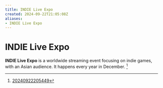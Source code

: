 ```yaml
---
title: INDIE Live Expo
created: 2024-09-22T21:05:08Z
aliases:
- INDIE Live Expo
---
```


# INDIE Live Expo

**INDIE Live Expo** is a worldwide streaming event focusing on indie games, with an Asian audience. It happens every year in December. [^1]

[^1]: [20240922205449](../entries/20240922205449.md)
